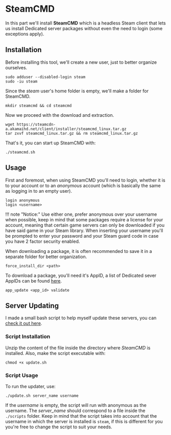 # SteamCMD

In this part we'll install **SteamCMD** which is a headless Steam client that lets us install Dedicated server packages without even the need to login (some exceptions apply).

## Installation

Before installing this tool, we'll create a new user, just to better organize ourselves.

    sudo adduser --disabled-login steam
    sudo -iu steam

Since the *steam* user's home folder is empty, we'll make a folder for SteamCMD.

    mkdir steamcmd && cd steamcmd

Now we proceed with the download and extraction.

    wget https://steamcdn-a.akamaihd.net/client/installer/steamcmd_linux.tar.gz
    tar zxvf steamcmd_linux.tar.gz && rm steamcmd_linux.tar.gz

That's it, you can start up SteamCMD with:

    ./steamcmd.sh

## Usage

First and foremost, when using SteamCMD you'll need to login, whether it is to your account or to an *anonymous* account (which is basically the same as logging in to an empty user).

    login anonymous
    login <username>

!!! note "Notice:"
    Use either one, prefer anonymous over your username when possible, keep in mind that some packages require a license for your account, meaning that certain game servers can only be downloaded if you have said game in your Steam library. When inserting your username you'll be prompted to enter your password and your Steam guard code in case you have 2 factor security enabled.

When downloading a package, it is often recommended to save it in a separate folder for better organization.

    force_install_dir <path>

To download a package, you'll need it's AppID, a list of Dedicated sever AppIDs can be found [here](https://developer.valvesoftware.com/wiki/Dedicated_Servers_List).

    app_update <app_id> validate

## Server Updating

I made a small bash script to help myself update these servers, you can [check it out here](https://github.com/moonstar-x/server-configs/releases/).

### Script Installation

Unzip the content of the file inside the directory where *SteamCMD* is installed. Also, make the script executable with:

    chmod +x update.sh

### Script Usage

To run the updater, use:

    ./update.sh server_name username

If the *username* is empty, the script will run with anonymous as the username. The *server_name* should correspond to a file inside the `./scripts` folder. Keep in mind that the script takes into account that the username in which the server is installed is `steam`, if this is different for you you're free to change the script to suit your needs.
